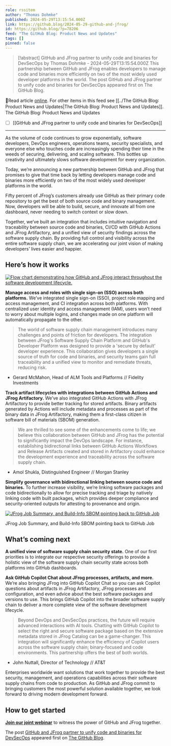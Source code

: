 ```yaml
---
role: rssitem
author: "Thomas Dohmke"
published: 2024-05-29T13:15:54.000Z
link: https://github.blog/2024-05-29-github-and-jfrog/
id: https://github.blog/?p=78206
feed: "The GitHub Blog꞉ Product News and Updates"
tags: []
pinned: false
---
```

> [!abstract] GitHub and JFrog partner to unify code and binaries for DevSecOps by Thomas Dohmke - 2024-05-29T13:15:54.000Z
> This partnership between GitHub and JFrog enables developers to manage code and binaries more efficiently on two of the most widely used developer platforms in the world. The post GitHub and JFrog partner to unify code and binaries for DevSecOps appeared first on The GitHub Blog.

🔗Read article [online](https://github.blog/2024-05-29-github-and-jfrog/). For other items in this feed see [[../The GitHub Blog꞉ Product News and Updates|The GitHub Blog꞉ Product News and Updates]].
The GitHub Blog꞉ Product News and Updates
- [ ] [[GitHub and JFrog partner to unify code and binaries for DevSecOps]]
- - -
As the volume of code continues to grow exponentially, software developers, DevOps engineers, operations teams, security specialists, and everyone else who touches code are increasingly spending their time in the weeds of securing, delivering, and scaling software. This bottles up creativity and ultimately slows software development for every organization.

Today, we’re announcing a new partnership between GitHub and JFrog that promises to give that time back by letting developers manage code and binaries more efficiently on two of the most widely used developer platforms in the world.

Fifty percent of JFrog’s customers already use GitHub as their primary code repository to get the best of both source code and binary management. Now, developers will be able to build, secure, and innovate all from one dashboard, never needing to switch context or slow down.

Together, we’ve built an integration that includes intuitive navigation and traceability between source code and binaries, CI/CD with GitHub Actions and JFrog Artifactory, and a unified view of security findings across the software supply chain. By providing full control and visibility across the entire software supply chain, we are accelerating our joint vision of making developers’ lives easier and happier.

## Here’s how it works[](#heres-how-it-works)

[![Flow chart demonstrating how GitHub and JFrog interact throughout the software development lifecycle.](https://github.blog/wp-content/uploads/2024/05/github-jfrog-diagram_5c8101.png?w=1024&resize=1024%2C538)](https://github.blog/wp-content/uploads/2024/05/github-jfrog-diagram_5c8101.png)

**Manage access and roles with single sign-on (SSO) across both platforms.** We’ve integrated single sign-on (SSO), project role mapping and access management, and CI integration across both platforms. With centralized user identity and access management (IAM), users won’t need to worry about multiple logins, and changes made on one platform will automatically propagate to the other.

> The world of software supply chain management introduces many challenges and points of friction for developers. The integration between JFrog's Software Supply Chain Platform and GitHub's Developer Platform was designed to provide a 'secure by default' developer experience. This collaboration gives developers a single source of truth for code and binaries, and security teams gain full traceability and a unified view to monitor and remediate threats, reducing risk.

- Gerard McMahon, Head of ALM Tools and Platforms // Fidelity Investments

**Track artifact lifecycles with integrations between GitHub Actions and JFrog Artifactory.** We’ve also integrated GitHub Actions with JFrog Artifactory to provide better tracking for stored artifacts. Binary artifacts generated by Actions will include metadata and processes as part of the binary data in JFrog Artifactory, making them a first-class citizen in software bill of materials (SBOM) generation.

> We are thrilled to see some of the enhancements come to life; we believe this collaboration between GitHub and JFrog has the potential to significantly impact the DevOps landscape. For instance, establishing bidirectional links between GitHub Actions Workflows and Release Artifacts created and stored in Artifactory could enhance the development experience and traceability across the software supply chain.

- Amol Shukla, Distinguished Engineer // Morgan Stanley

**Simplify governance with bidirectional linking between source code and binaries.** To further increase visibility, we’re linking software packages and code bidirectionally to allow for precise tracking and triage by natively linking code with built packages, which provides deeper compliance and security-oriented outputs for attesting to provenance and origin.

[![JFrog Job Summary, and Build-Info SBOM pointing back to GitHub Job](https://github.blog/wp-content/uploads/2024/05/JFrog-GitHub-Job-Summary_-Simplify-governance-with-bi-directional-linking-between-source-code-and-binaries.gif)](https://github.blog/wp-content/uploads/2024/05/JFrog-GitHub-Job-Summary_-Simplify-governance-with-bi-directional-linking-between-source-code-and-binaries.gif)

JFrog Job Summary, and Build-Info SBOM pointing back to GitHub Job

## What’s coming next[](#whats-coming-next)

**A unified view of software supply chain security state.** One of our first priorities is to integrate our respective security offerings to provide a holistic view of the software supply chain security state across both platforms into GitHub dashboards.

**Ask GitHub Copilot Chat about JFrog processes, artifacts, and more.** We’re also bringing JFrog into GitHub Copilot Chat so you can ask Copilot questions about artifacts in JFrog Artifactory, JFrog processes and configuration, and even advice about the best software packages and versions to use. This brings GitHub Copilot into the broader software supply chain to deliver a more complete view of the software development lifecycle.

> Beyond DevOps and DevSecOps practices, the future will require advanced interactions with AI tools. Chatting with GitHub Copilot to select the right and secure software package based on the extensive metadata stored in JFrog Catalog can be a game-changer. This integration will significantly enhance the efficiency of Copilot users across the software supply chain; binary-focused and code environments. This partnership offers the best of both worlds.

- John Nuttall, Director of Technology // AT&T

Enterprises worldwide want solutions that work together to provide the best security, management, and operations capabilities across their software supply chains from code to production. As GitHub and JFrog commit to bringing customers the most powerful solution available together, we look forward to driving modern development forward.

## How to get started[](#how-to-get-started)

[**Join our joint webinar**](https://jfrog.com/github-webinar/) to witness the power of GitHub and JFrog together.

The post [GitHub and JFrog partner to unify code and binaries for DevSecOps](https://github.blog/2024-05-29-github-and-jfrog/) appeared first on [The GitHub Blog](https://github.blog).